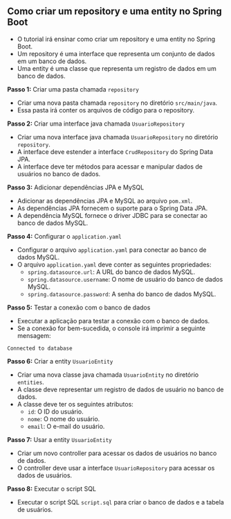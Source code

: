 ## Como criar um repository e uma entity no Spring Boot

* O tutorial irá ensinar como criar um repository e uma entity no Spring Boot.
* Um repository é uma interface que representa um conjunto de dados em um banco de dados.
* Uma entity é uma classe que representa um registro de dados em um banco de dados.

**Passo 1:** Criar uma pasta chamada `repository`

* Criar uma nova pasta chamada `repository` no diretório `src/main/java`.
* Essa pasta irá conter os arquivos de código para o repository.

**Passo 2:** Criar uma interface java chamada `UsuarioRepository`

* Criar uma nova interface java chamada `UsuarioRepository` no diretório `repository`.
* A interface deve estender a interface `CrudRepository` do Spring Data JPA.
* A interface deve ter métodos para acessar e manipular dados de usuários no banco de dados.

**Passo 3:** Adicionar dependências JPA e MySQL

* Adicionar as dependências JPA e MySQL ao arquivo `pom.xml`.
* As dependências JPA fornecem o suporte para o Spring Data JPA.
* A dependência MySQL fornece o driver JDBC para se conectar ao banco de dados MySQL.

**Passo 4:** Configurar o `application.yaml`

* Configurar o arquivo `application.yaml` para conectar ao banco de dados MySQL.
* O arquivo `application.yaml` deve conter as seguintes propriedades:
    * `spring.datasource.url`: A URL do banco de dados MySQL.
    * `spring.datasource.username`: O nome de usuário do banco de dados MySQL.
    * `spring.datasource.password`: A senha do banco de dados MySQL.

**Passo 5:** Testar a conexão com o banco de dados

* Executar a aplicação para testar a conexão com o banco de dados.
* Se a conexão for bem-sucedida, o console irá imprimir a seguinte mensagem:

```
Connected to database
```

**Passo 6:** Criar a entity `UsuarioEntity`

* Criar uma nova classe java chamada `UsuarioEntity` no diretório `entities`.
* A classe deve representar um registro de dados de usuário no banco de dados.
* A classe deve ter os seguintes atributos:
    * `id`: O ID do usuário.
    * `nome`: O nome do usuário.
    * `email`: O e-mail do usuário.

**Passo 7:** Usar a entity `UsuarioEntity`

* Criar um novo controller para acessar os dados de usuários no banco de dados.
* O controller deve usar a interface `UsuarioRepository` para acessar os dados de usuários.

**Passo 8:** Executar o script SQL

* Executar o script SQL `script.sql` para criar o banco de dados e a tabela de usuários.
